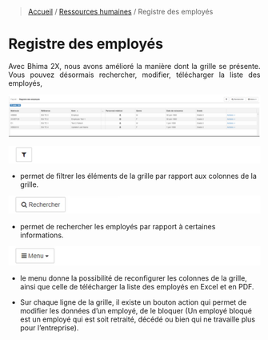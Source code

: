 > [Accueil](../index) / [Ressources humaines](./index) / Registre des employés

# Registre des employés

<div style='text-align: justify;'>
Avec Bhima 2X, nous avons amélioré la manière dont  la grille se présente. Vous pouvez désormais rechercher, modifier, télécharger la liste des employés,</div>

![registre_employee](../../images/payroll/registre_employee.jpg)

![filter](../../images/payroll/filter.jpg)
- permet de filtrer les éléments de la grille par rapport aux colonnes de la grille. 

![recherche](../../images/payroll/recherche.jpg)
- permet de rechercher les employés par rapport à certaines informations.

![menu](../../images/payroll/menu.jpg)
- le menu donne la possibilité de reconfigurer les colonnes de la grille, ainsi que celle de télécharger la liste des employés en Excel et en PDF.

- Sur chaque ligne de la grille, il existe un bouton action qui permet de modifier les données d’un employé, de le bloquer (Un employé bloqué est un employé qui est soit retraité, décédé ou bien qui ne travaille plus pour l’entreprise).
